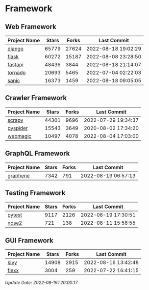 # Framework

## Web Framework
| Project Name | Stars | Forks | Last Commit |
| ------------ | ----- | ----- | ----------- |
| [django](https://github.com/django/django) | 65779 | 27624 | 2022-08-18 19:02:29 |
| [flask](https://github.com/pallets/flask) | 60272 | 15187 | 2022-08-08 23:28:50 |
| [fastapi](https://github.com/tiangolo/fastapi) | 48436 | 3844 | 2022-08-18 21:14:07 |
| [tornado](https://github.com/tornadoweb/tornado) | 20693 | 5465 | 2022-07-04 02:22:03 |
| [sanic](https://github.com/sanic-org/sanic) | 16373 | 1459 | 2022-08-18 09:05:05 |

## Crawler Framework
| Project Name | Stars | Forks | Last Commit |
| ------------ | ----- | ----- | ----------- |
| [scrapy](https://github.com/scrapy/scrapy) | 44301 | 9696 | 2022-07-29 19:34:37 |
| [pyspider](https://github.com/binux/pyspider) | 15543 | 3649 | 2020-08-02 17:34:20 |
| [webmagic](https://github.com/code4craft/webmagic) | 10497 | 4078 | 2022-08-04 17:03:00 |

## GraphQL Framework
| Project Name | Stars | Forks | Last Commit |
| ------------ | ----- | ----- | ----------- |
| [graphene](https://github.com/graphql-python/graphene) | 7342 | 791 | 2022-08-19 06:57:13 |

## Testing Framework
| Project Name | Stars | Forks | Last Commit |
| ------------ | ----- | ----- | ----------- |
| [pytest](https://github.com/pytest-dev/pytest) | 9117 | 2126 | 2022-08-19 17:30:51 |
| [nose2](https://github.com/nose-devs/nose2) | 721 | 138 | 2022-08-11 15:58:55 |

## GUI Framework
| Project Name | Stars | Forks | Last Commit |
| ------------ | ----- | ----- | ----------- |
| [kivy](https://github.com/kivy/kivy) | 14908 | 2915 | 2022-08-16 13:42:48 |
| [flexx](https://github.com/flexxui/flexx) | 3004 | 259 | 2022-07-22 16:41:15 |

*Update Date: 2022-08-19T20:00:17*